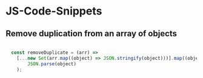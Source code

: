 # JS-Code-Snippets


<h2>Remove duplication from an array of objects</h2>

```javascript

  const removeDuplicate = (arr) =>
	[...new Set(arr.map((object) => JSON.stringify(object)))].map((object) =>
		JSON.parse(object)
	);


```
